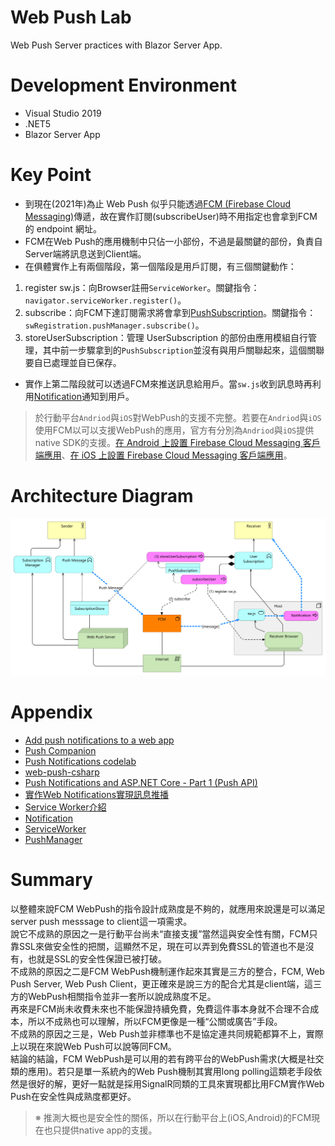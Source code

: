 # Web Push Lab
Web Push Server practices with Blazor Server App.

# Development Environment
* Visual Studio 2019
* .NET5
* Blazor Server App

# Key Point
* 到現在(2021年)為止 Web Push 似乎只能透過[FCM (Firebase Cloud Messaging)](https://firebase.google.com/docs/cloud-messaging)傳遞，故在實作訂閱(subscribeUser)時不用指定也會拿到FCM的 endpoint 網址。
* FCM在Web Push的應用機制中只佔一小部份，不過是最關鍵的部份，負責自Server端將訊息送到Client端。
* 在俱體實作上有兩個階段，第一個階段是用戶訂閱，有三個關鍵動作：
 1. register sw.js：向Browser註冊`ServiceWorker`。關鍵指令：`navigator.serviceWorker.register()`。
 2. subscribe：向FCM下達訂閱需求將會拿到[PushSubscription](https://developer.mozilla.org/en-US/docs/Web/API/PushSubscription)。關鍵指令：`swRegistration.pushManager.subscribe()`。
 3. storeUserSubscription：管理 UserSubscription 的部份由應用模組自行管理，其中前一步驟拿到的`PushSubscription`並沒有與用戶關聯起來，這個關聯要自已處理並自已保存。
* 實作上第二階段就可以透過FCM來推送訊息給用戶。當`sw.js`收到訊息時再利用[Notification](https://developer.mozilla.org/zh-TW/docs/Web/API/notification)通知到用戶。

> 於行動平台`Andriod`與`iOS`對WebPush的支援不完整。若要在`Andriod`與`iOS`使用FCM以可以支援WebPush的應用，官方有分別為`Andriod`與`iOS`提供native SDK的支援。[在 Android 上設置 Firebase Cloud Messaging 客戶端應用](https://firebase.google.com/docs/cloud-messaging/android/client?hl=zh-tw)、[在 iOS 上設置 Firebase Cloud Messaging 客戶端應用](https://firebase.google.com/docs/cloud-messaging/ios/client?hl=zh-tw)。

# Architecture Diagram
![Web Push Server Architecture](https://github.com/relyky/WebPushLab/blob/main/doc/Web%20Push%20Server%20Architecture.svg)

# Appendix
* [Add push notifications to a web app](https://codelabs.developers.google.com/codelabs/push-notifications/#0)
* [Push Companion](https://web-push-codelab.glitch.me/)
* [Push Notifications codelab](https://github.com/GoogleChromeLabs/web-push-codelab)
* [web-push-csharp](https://github.com/web-push-libs/web-push-csharp)
* [Push Notifications and ASP.NET Core - Part 1 (Push API)](https://www.tpeczek.com/2017/12/push-notifications-and-aspnet-core-part.html?m=1)
* [實作Web Notifications實現訊息推播](https://blog.gofa.cloud/Article/post/aDJN2aJ1#%E8%A8%82%E9%96%B1Push%E4%B8%A6%E8%A8%98%E9%8C%84%E8%A8%82%E9%96%B1%E8%B3%87%E8%A8%8A)
* [Service Worker介紹](https://cythilya.github.io/2017/07/16/service-worker/)
* [Notification](https://developer.mozilla.org/en-US/docs/Web/API/Notification)
* [ServiceWorker](https://developer.mozilla.org/en-US/docs/Web/API/ServiceWorker)
* [PushManager](https://developer.mozilla.org/en-US/docs/Web/API/PushManager)

# Summary
以整體來說FCM WebPush的指令設計成熟度是不夠的，就應用來說還是可以滿足server push messsage to client這一項需求。    
說它不成熟的原因之一是行動平台尚未“直接支援”當然這與安全性有關，FCM只靠SSL來做安全性的把關，這顯然不足，現在可以弄到免費SSL的管道也不是沒有，也就是SSL的安全性保證已被打破。  
不成熟的原因之二是FCM WebPush機制運作起來其實是三方的整合，FCM, Web Push Server, Web Push Client，更正確來是說三方的配合尤其是client端，這三方的WebPush相關指令並非一套所以說成熟度不足。   
再來是FCM尚未收費未來也不能保證持續免費，免費這件事本身就不合理不合成本，所以不成熟也可以理解，所以FCM更像是一種“公關或廣告”手段。  
不成熟的原因之三是，Web Push並非標準也不是協定連共同規範都算不上，實際上以現在來說Web Push可以說等同FCM。   
結論的結論，FCM WebPush是可以用的若有跨平台的WebPush需求(大概是社交類的應用)。若只是單一系統內的Web Push機制其實用long polling這類老手段依然是很好的解，更好一點就是採用SignalR同類的工具來實現都比用FCM實作Web Push在安全性與成熟度都更好。   
> ※ 推測大概也是安全性的關係，所以在行動平台上(iOS,Android)的FCM現在也只提供native app的支援。
